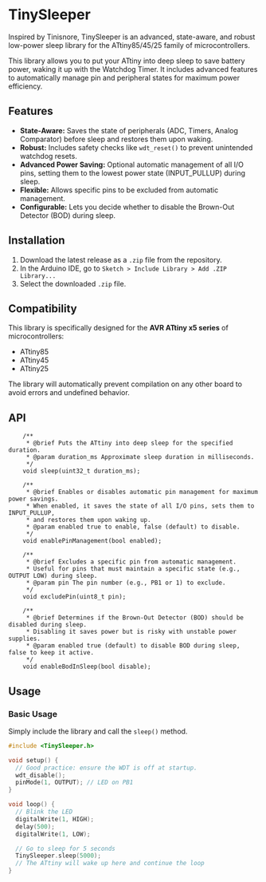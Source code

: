 # TinySleeper

Inspired by Tinisnore, TinySleeper is an advanced, state-aware, and robust low-power sleep library for the ATtiny85/45/25 family of microcontrollers.

This library allows you to put your ATtiny into deep sleep to save battery power, waking it up with the Watchdog Timer. It includes advanced features to automatically manage pin and peripheral states for maximum power efficiency.

## Features

- **State-Aware:** Saves the state of peripherals (ADC, Timers, Analog Comparator) before sleep and restores them upon waking.
- **Robust:** Includes safety checks like `wdt_reset()` to prevent unintended watchdog resets.
- **Advanced Power Saving:** Optional automatic management of all I/O pins, setting them to the lowest power state (INPUT_PULLUP) during sleep.
- **Flexible:** Allows specific pins to be excluded from automatic management.
- **Configurable:** Lets you decide whether to disable the Brown-Out Detector (BOD) during sleep.

## Installation

1.  Download the latest release as a `.zip` file from the repository.
2.  In the Arduino IDE, go to `Sketch > Include Library > Add .ZIP Library...`
3.  Select the downloaded `.zip` file.


## Compatibility

This library is specifically designed for the **AVR ATtiny x5 series** of microcontrollers:

-   ATtiny85
-   ATtiny45
-   ATtiny25

The library will automatically prevent compilation on any other board to avoid errors and undefined behavior.


## API

```
    /**
     * @brief Puts the ATtiny into deep sleep for the specified duration.
     * @param duration_ms Approximate sleep duration in milliseconds.
     */
    void sleep(uint32_t duration_ms);

    /**
     * @brief Enables or disables automatic pin management for maximum power savings.
     * When enabled, it saves the state of all I/O pins, sets them to INPUT_PULLUP,
     * and restores them upon waking up.
     * @param enabled true to enable, false (default) to disable.
     */
    void enablePinManagement(bool enabled);

    /**
     * @brief Excludes a specific pin from automatic management.
     * Useful for pins that must maintain a specific state (e.g., OUTPUT LOW) during sleep.
     * @param pin The pin number (e.g., PB1 or 1) to exclude.
     */
    void excludePin(uint8_t pin);

    /**
     * @brief Determines if the Brown-Out Detector (BOD) should be disabled during sleep.
     * Disabling it saves power but is risky with unstable power supplies.
     * @param enabled true (default) to disable BOD during sleep, false to keep it active.
     */
    void enableBodInSleep(bool disable);

```

## Usage

### Basic Usage

Simply include the library and call the `sleep()` method.

```cpp
#include <TinySleeper.h>

void setup() {
  // Good practice: ensure the WDT is off at startup.
  wdt_disable();
  pinMode(1, OUTPUT); // LED on PB1
}

void loop() {
  // Blink the LED
  digitalWrite(1, HIGH);
  delay(500);
  digitalWrite(1, LOW);

  // Go to sleep for 5 seconds
  TinySleeper.sleep(5000);
  // The ATtiny will wake up here and continue the loop
}